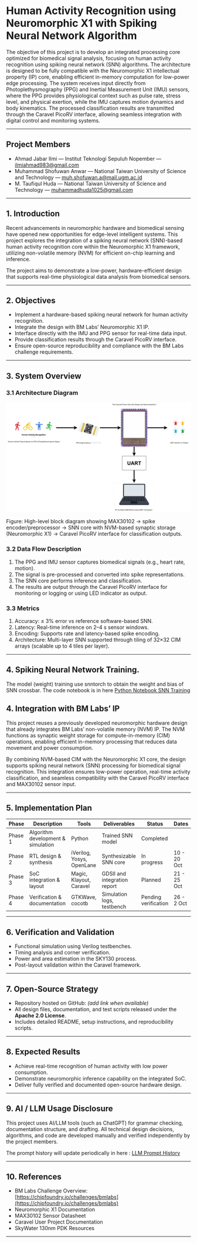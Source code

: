 # Human Activity Recognition using Neuromorphic X1 with Spiking Neural Network Algorithm

The objective of this project is to develop an integrated processing core optimized for biomedical signal analysis, focusing on human activity recognition using spiking neural network (SNN) algorithms. The architecture is designed to be fully compatible with the Neuromorphic X1 intellectual property (IP) core, enabling efficient in-memory computation for low-power edge processing. The system receives input directly from Photoplethysmography (PPG) and Inertial Measurement Unit (IMU) sensors, where the PPG provides physiological context such as pulse rate, stress level, and physical exertion, while the IMU captures motion dynamics and body kinematics. The processed classification results are transmitted through the Caravel PicoRV interface, allowing seamless integration with digital control and monitoring systems.

---

## Project Members

- Ahmad Jabar Ilmi — Institut Teknologi Sepuluh Nopember — [ilmiahmad983@gmail.com](mailto:ilmiahmad983@gmail.com)  
- Muhammad Shofuwan Anwar — National Taiwan University of Science and Technology — [muh.shofuwan.a@mail.ugm.ac.id](mailto:muh.shofuwan.a@mail.ugm.ac.id)  
- M. Taufiqul Huda — National Taiwan University of Science and Technology — [muhammadhuda1025@gmail.com](mailto:muhammadhuda1025@gmail.com)

---

## 1. Introduction
Recent advancements in neuromorphic hardware and biomedical sensing have opened new opportunities for edge-level intelligent systems. This project explores the integration of a spiking neural network (SNN)-based human activity recognition core within the Neuromorphic X1 framework, utilizing non-volatile memory (NVM) for efficient on-chip learning and inference.

The project aims to demonstrate a low-power, hardware-efficient design that supports real-time physiological data analysis from biomedical sensors.

---

## 2. Objectives
- Implement a hardware-based spiking neural network for human activity recognition.  
- Integrate the design with BM Labs’ Neuromorphic X1 IP.  
- Interface directly with the IMU and PPG sensor for real-time data input.  
- Provide classification results through the Caravel PicoRV interface.  
- Ensure open-source reproducibility and compliance with the BM Labs challenge requirements.

---

## 3. System Overview
### 3.1 Architecture Diagram
![Architecture Diagram — HAR with NVM and Neuromorphic X1](docs/HAR_NVM.drawio.png)

Figure: High-level block diagram showing MAX30102 → spike encoder/preprocessor → SNN core with NVM-based synaptic storage (Neuromorphic X1) → Caravel PicoRV interface for classification outputs.

### 3.2 Data Flow Description
1. The PPG and IMU sensor captures biomedical signals (e.g., heart rate, motion).  
2. The signal is pre-processed and converted into spike representations.  
3. The SNN core performs inference and classification.  
4. The results are output through the Caravel PicoRV interface for monitoring or logging or using LED indicator as output.

###  3.3 Metrics
1. Accuracy: ≤ 3% error vs reference software-based SNN.
2. Latency: Real-time inference on 2–4 s sensor windows.
3. Encoding: Supports rate and latency-based spike encoding.
4. Architecture: Multi-layer SNN supported through tiling of 32×32 CIM arrays (scalable up to 4 tiles per layer).
   
---

## 4. Spiking Neural Network Training.
The model (weight) training use snntorch to obtain the weight and bias of SNN crossbar. The code notebook is in here [Python Notebook SNN Training](training_snn)

## 4. Integration with BM Labs’ IP

This project reuses a previously developed neuromorphic hardware design that already integrates BM Labs’ non-volatile memory (NVM) IP. The NVM functions as synaptic weight storage for compute-in-memory (CIM) operations, enabling efficient in-memory processing that reduces data movement and power consumption.

By combining NVM-based CIM with the Neuromorphic X1 core, the design supports spiking neural network (SNN) processing for biomedical signal recognition. This integration ensures low-power operation, real-time activity classification, and seamless compatibility with the Caravel PicoRV interface and MAX30102 sensor input.


---

## 5. Implementation Plan
| Phase | Description | Tools | Deliverables | Status | Dates |
|-------|-------------|-------|--------------|--------|-------|
| Phase 1 | Algorithm development & simulation | Python | Trained SNN model | Completed | 
| Phase 2 | RTL design & synthesis | iVerilog, Yosys, OpenLane | Synthesizable SNN core | In progress | 10 - 20 Oct |
| Phase 3 | SoC integration & layout | Magic, Klayout, Caravel | GDSII and integration report | Planned | 21 - 25 Oct |
| Phase 4 | Verification & documentation | GTKWave, cocotb | Simulation logs, testbench | Pending verification | 26 - 2 Oct |

---

## 6. Verification and Validation
- Functional simulation using Verilog testbenches.  
- Timing analysis and corner verification.  
- Power and area estimation in the SKY130 process.  
- Post-layout validation within the Caravel framework.  

---

## 7. Open-Source Strategy
- Repository hosted on GitHub: *(add link when available)*  
- All design files, documentation, and test scripts released under the **Apache 2.0 License**.  
- Includes detailed README, setup instructions, and reproducibility scripts.

---

## 8. Expected Results
- Achieve real-time recognition of human activity with low power consumption.  
- Demonstrate neuromorphic inference capability on the integrated SoC.  
- Deliver fully verified and documented open-source hardware design.

---

## 9. AI / LLM Usage Disclosure
This project uses AI/LLM tools (such as ChatGPT) for grammar checking, documentation structure, and drafting. All technical design decisions, algorithms, and code are developed manually and verified independently by the project members.

The prompt history will update periodically in here : [LLM Prompt History](docs/LLM_prompt/)

---

## 10. References
- BM Labs Challenge Overview: [https://chipfoundry.io/challenges/bmlabs](https://chipfoundry.io/challenges/bmlabs)  
- Neuromorphic X1 Documentation  
- MAX30102 Sensor Datasheet  
- Caravel User Project Documentation  
- SkyWater 130nm PDK Resources  

---
